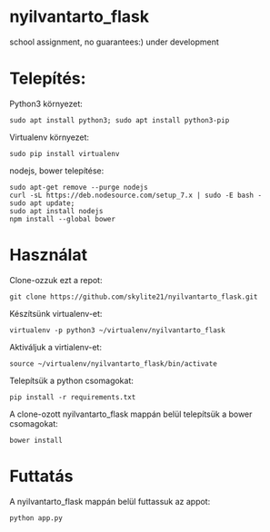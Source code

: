 # nyilvantarto_flask
school assignment, no guarantees:) under development

# Telepítés:
Python3 környezet:
````
sudo apt install python3; sudo apt install python3-pip
````
Virtualenv környezet:
````
sudo pip install virtualenv
````
nodejs, bower telepítése:

````
sudo apt-get remove --purge nodejs
curl -sL https://deb.nodesource.com/setup_7.x | sudo -E bash -
sudo apt update; 
sudo apt install nodejs
npm install --global bower
````


# Használat
Clone-ozzuk ezt a repot:
````
git clone https://github.com/skylite21/nyilvantarto_flask.git
````
Készítsünk virtualenv-et:
````
virtualenv -p python3 ~/virtualenv/nyilvantarto_flask
````
Aktiváljuk a virtialenv-et:
````
source ~/virtualenv/nyilvantarto_flask/bin/activate
````
Telepítsük a python csomagokat:
````
pip install -r requirements.txt
````

A clone-ozott nyilvantarto_flask mappán belül telepítsük a bower csomagokat:
````
bower install
````

# Futtatás
A nyilvantarto_flask mappán belül futtassuk az appot:
````
python app.py
````



